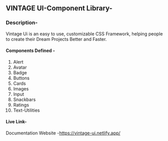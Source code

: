 ## VINTAGE UI-Component Library-

### Description-
Vintage Ui is an easy to use, customizable CSS Framework, helping people to create their Dream Projects Better and Faster.

#### Components Defined  -
1. Alert
2. Avatar
3. Badge
4. Buttons
5. Cards
6. Images
7. Input
8. Snackbars
9. Ratings
10. Text-Utilities

#### Live Link-

Documentation Website -https://vintage-ui.netlify.app/
